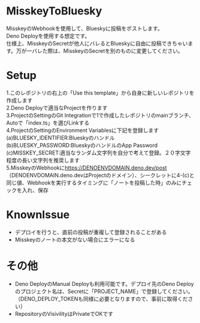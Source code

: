 # MisskeyToBluesky
MisskeyのWebhookを使用して、Blueskyに投稿をポストします。<br>
Deno Deployを使用する想定です。<br>
仕様上、MisskeyのSecretが他人にバレるとBlueskyに自由に投稿できちゃいます。万が一バレた際は、MisskeyのSecretを別のものに変更してください。<br>

# Setup
1.このレポジトリの右上の「Use this template」から自身に新しいレポジトリを作成します<br>
2.Deno Deployで適当なProjectを作ります<br>
3.ProjectのSettingのGit Integrationで1で作成したレポジトリのmainブランチ、Autoで「index.ts」を選びLinkする<br>
4.ProjectのSettingのEnvironment Variablesに下記を登録します<br>
(a)BLUESKY_IDENTIFIER:Blueskyのハンドル<br>
(b)BLUESKY_PASSWORD:BlueskyのハンドルのApp Password<br>
(c)MISSKEY_SECRET:適当なランダム文字列を自分で考えて登録。２０字文字程度の長い文字列を推奨します<br>
5.MisskeyのWebhookに<a href="https://DENOENVDOMAIN.deno.dev/post">https://DENOENVDOMAIN.deno.dev/post</a>（DENOENVDOMAIN.deno.devはProjectのドメイン）、シークレットに4-(c)と同じ値、Webhookを実行するタイミングに「ノートを投稿した時」のみにチェックを入れ、保存<br>

# KnownIssue
- デプロイを行うと、直前の投稿が重複して登録されることがある
- Misskeyのノートの本文がない場合にエラーになる

# その他
- Deno DeployのManual Deployも利用可能です。デプロイ先のDeno Deployのプロジェクト名は、Secretに「PROJECT_NAME」で登録してください。（DENO_DEPLOY_TOKENも同様に必要となりますので、事前に取得ください）
- RepositoryのVisivilityはPrivateでOKです
